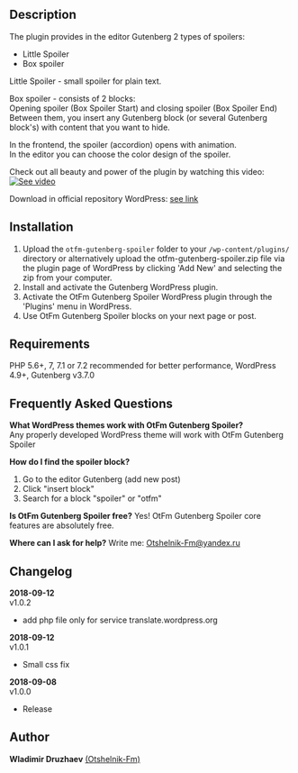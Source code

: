 ## Description  

The plugin provides in the editor Gutenberg 2 types of spoilers:  

* Little Spoiler  
* Box spoiler  

Little Spoiler - small spoiler for plain text.  

Box spoiler - consists of 2 blocks:  
Opening spoiler (Box Spoiler Start) and closing spoiler (Box Spoiler End)  
Between them, you insert any Gutenberg block (or several Gutenberg block's) with content that you want to hide.  

In the frontend, the spoiler (accordion) opens with animation.  
In the editor you can choose the color design of the spoiler.  


Check out all beauty and power of the plugin by watching this video:  
[![See video](http://img.youtube.com/vi/IrC1yVttMho/0.jpg)](http://www.youtube.com/watch?v=IrC1yVttMho "See video")  


Download in official repository WordPress: [see link](https://wordpress.org/plugins/otfm-gutenberg-spoiler/)  


## Installation  

1. Upload the `otfm-gutenberg-spoiler` folder to your `/wp-content/plugins/` directory or alternatively upload the otfm-gutenberg-spoiler.zip file via the plugin page of WordPress by clicking 'Add New' and selecting the zip from your computer.  
2. Install and activate the Gutenberg WordPress plugin.  
3. Activate the OtFm Gutenberg Spoiler WordPress plugin through the 'Plugins' menu in WordPress.  
4. Use OtFm Gutenberg Spoiler blocks on your next page or post.  


## Requirements  

PHP 5.6+, 7, 7.1 or 7.2 recommended for better performance, WordPress 4.9+, Gutenberg v3.7.0  


## Frequently Asked Questions  

**What WordPress themes work with OtFm Gutenberg Spoiler?**  
Any properly developed WordPress theme will work with OtFm Gutenberg Spoiler  

**How do I find the spoiler block?**  
1. Go to the editor Gutenberg (add new post)  
2. Click "insert block"  
3. Search for a block "spoiler" or "otfm"  

**Is OtFm Gutenberg Spoiler free?**
Yes! OtFm Gutenberg Spoiler core features are absolutely free.  

**Where can I ask for help?**
Write me: Otshelnik-Fm@yandex.ru  


## Changelog  

**2018-09-12**  
v1.0.2  
* add php file only for service translate.wordpress.org  


**2018-09-12**  
v1.0.1  
* Small css fix  


**2018-09-08**  
v1.0.0  
* Release  


## Author

**Wladimir Druzhaev** [(Otshelnik-Fm)](https://otshelnik-fm.ru/)